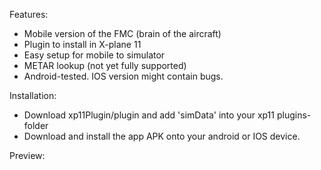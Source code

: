 Features:
- Mobile version of the FMC (brain of the aircraft)
- Plugin to install in X-plane 11
- Easy setup for mobile to simulator
- METAR lookup (not yet fully supported)
- Android-tested. IOS version might contain bugs.

Installation:

- Download xp11Plugin/plugin and add 'simData' into your xp11 plugins-folder
- Download and install the app APK onto your android or IOS device.

Preview:
